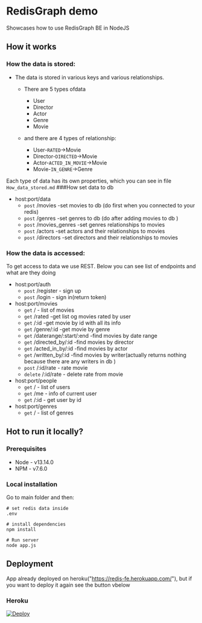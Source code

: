 # RedisGraph demo

Showcases how to use RedisGraph BE in NodeJS

## How it works
### How the data is stored:

* The data is stored in various keys and various relationships.
    * There are 5 types ofdata
        * User
        * Director
        * Actor
        * Genre
        * Movie
        
    * and there are 4 types of relationship:
        * User-`RATED`->Movie
        * Director-`DIRECTED`->Movie
        * Actor-`ACTED_IN_MOVIE`->Movie
        * Movie-`IN_GENRE`->Genre
        
   
Each type of data has its own properties, which you can see in file `How_data_stored.md`
###How set data to db
* host:port/data
    * `post` /movies -set movies to db (do first when you connected to your redis)   
    * `post` /genres -set genres to db (do after adding movies to db )   
    * `post` /movies_genres -set genres relationships to movies    
    * `post` /actors -set actors and their relationships to movies     
    * `post` /directors -set directors and their relationships to movies   
### How the data is accessed:
To get access to data we use REST. 
Below you can see list of endpoints and what are they doing
* host:port/auth
    * `post` /register - sign up
    * `post` /login - sign in(return token)
* host:port/movies
    * `get` / - list of movies
    * `get` /rated -get list og movies rated by user
    * `get` /:id -get movie by id with all its info 
    * `get` /genre/:id -get movie by genre
    * `get` /daterange/:start/:end -find movies by date range
    * `get` /directed_by/:id -find movies by director
    * `get` /acted_in_by/:id -find movies by actor
    * `get` /written_by/:id -find movies by writer(actually returns nothing because there are any writers in db )
    * `post` /:id/rate - rate movie
    * `delete` /:id/rate - delete rate from movie
* host:port/people
    * `get` / - list of users
    * `get` /me - info of current user
    * `get` /:id - get user by id
* host:port/genres
    * `get` / - list of genres
 

## Hot to run it locally?

### Prerequisites

- Node - v13.14.0
- NPM - v7.6.0

### Local installation

Go to main folder and then:

```
# set redis data inside
.env

# install dependencies
npm install

# Run server
node app.js
```

## Deployment

App already deployed on heroku("https://redis-fe.herokuapp.com/"), but if you want to deploy it again see the button vbelow

### Heroku

[![Deploy](https://www.herokucdn.com/deploy/button.svg)](https://heroku.com/deploy?template=https://gitlab.com/teamProjects/neo4j-movie-app)
